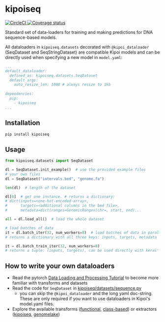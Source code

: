 # kipoiseq
<a href='https://circleci.com/gh/kipoi/kipoiseq'>
	<img alt='CircleCI' src='https://circleci.com/gh/kipoi/kipoiseq.svg?style=svg' style="max-height:20px;width:auto">
</a>
<a href=https://coveralls.io/github/kipoi/kipoiseq?branch=master>
	<img alt='Coverage status' src=https://coveralls.io/repos/github/kipoi/kipoiseq/badge.svg?branch=master style="max-height:20px;width:auto;">
</a>

Standard set of data-loaders for training and making predictions for DNA sequence-based models.

All dataloaders in `kipoiseq.datasets` decorated with `@kipoi_dataloader` (SeqDataset and SeqStringDataset) are compatible Kipoi models and can be directly used when specifying a new model in `model.yaml`:
```yaml
...
default_dataloader:
  defined_as: kipoiseq.datasets.SeqDataset
  default_args:
    auto_resize_len: 1000 # always resize to 1kb
    
dependencies:
  pip:
    - kipoiseq
...
```

## Installation

```bash
pip install kipoiseq
```

## Usage

```python
from kipoiseq.datasets import SeqDataset

dl = SeqDataset.init_example()  # use the provided example files
# your own files
dl = SeqDataset("intervals.bed", "genome.fa")

len(dl)  # length of the dataset

dl[0]  # get one instance. # returns a dictionary: 
# dict(inputs=<one-hot-encoded-array>, 
#      targets=<additional columns in the bed file>, 
#      metadata=dict(ranges=GenomicRanges(chr=, start, end)...

all = dl.load_all()  # load the whole dataset

# load batches of data
it = dl.batch_iter(32, num_workers=8)  # load batches of data in parallel using 8 workers
# returns a dictionary with all three keys: inputs, targets, metadata

it = dl.batch_train_iter(32, num_workers=8)
# returns a tuple: (inputs, targets), can be used directly with keras' `model.fit_generator`
```

## How to write your own dataloaders
- Read the pytorch [Data Loading and Processing Tutorial](https://pytorch.org/tutorials/beginner/data_loading_tutorial.html) to become more familiar with transforms and datasets
- Read the code for `SeqDataset` in [kipoiseq/datasets/sequence.py](https://github.com/kipoi/kipoiseq/blob/master/kipoiseq/datasets/sequence.py)
  - you can skip the `@kipoi_dataloader` and the long yaml doc-string. These are only required if you want to use dataloaders in Kipoi's model.yaml files.
- Explore the available transforms ([functional](http://kipoi.org/kipoiseq/transforms/functional/), [class-based](http://kipoi.org/kipoiseq/transforms/transforms/)) or extractors ([kipoiseq](https://github.com/kipoi/kipoiseq/blob/master/kipoiseq/extractors.py), [genomelake](https://github.com/kundajelab/genomelake/blob/master/genomelake/extractors.py))
